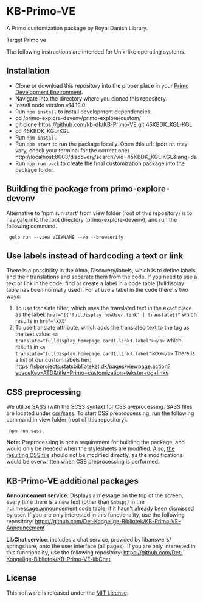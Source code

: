 # KB-Primo-VE

A Primo customization package by Royal Danish Library.

Target Primo ve

The following instructions are intended for Unix-like operating systems. 

## Installation
- Clone or download this repository into the proper place in your [Primo Development Environment](https://github.com/ExLibrisGroup/primo-explore-devenv).
- Navigate into the directory where you cloned this repository.
- Install node version v14.19.0
- Run `npm install` to install development dependencies.
- cd /primo-explore-devenv/primo-explore/custom/
- git clone https://github.com/kb-dk/KB-Primo-VE.git 45KBDK_KGL-KGL
- cd 45KBDK_KGL-KGL
- Run `npm install` 
- Run `npm start` to run the package locally. Open this url: (port nr. may vary, check your terminal for the correct one) http://localhost:8003/discovery/search?vid=45KBDK_KGL:KGL&lang=da
- Run `npm run pack` to create the final customization package into the package folder.

## Building the package from primo-explore-devenv
Alternative to 'npm run start' from view folder (root of this repository) is to navigate into the root directory (primo-explore-devenv), and run the following command.

     gulp run --view VIEWNAME --ve --browserify

## Use labels instead of hardcoding a text or link
There is a possibility in the Alma, Discovery/labels, which is to define labels and their translations and separate them from the code.
If you need to use a text or link in the code, find or create a label in a code table (fulldisplay table has been normally used).
For at use a label in the code there is two ways:
1. To use translate filter, which uses the translated text in the exact place as the label:  `href="{{'fulldisplay.newUser.link' | translate}}"` which results in `href="XXX"`
2. To use translate attribute, which adds the translated text to the tag as the text value:  `<a translate="fulldisplay.homepage.card1.link3.label"></a>` which results in `<a translate="fulldisplay.homepage.card1.link3.label">XXX</a>`
There is a list of our custom labels her:
https://sbprojects.statsbiblioteket.dk/pages/viewpage.action?spaceKey=ATD&title=Primo+customization+tekster+og+links
## CSS preprocessing
We utilize [SASS](http://sass-lang.com/) (with the SCSS syntax) for CSS preprocessing. SASS files are located under [css/sass](https://github.com/Det-Kongelige-Bibliotek/KB-Primo-VE/tree/master/css/sass). To start CSS preproccessing, run the following command in view folder (root of this repository). 

     npm run sass

**Note:** Preprocessing is not a requirement for building the package, and would only be needed when the stylesheets are modified. Also, [the resulting CSS file](https://github.com/Det-Kongelige-Bibliotek/KB-Primo-VE) should not be modified directly, as the modifications would be overwritten when CSS preprocessing is performed.

## KB-Primo-VE additional packages 

**Announcement service**: Displays a message on the top of the screen, every time there is a new text (other than ``` &nbsp; ```) in the nui.message.announcement code table, if it hasn't already been dismissed by user. If you are only interested in this functionality, use the following repository:  https://github.com/Det-Kongelige-Bibliotek/KB-Primo-VE-Announcement

**LibChat service**: includes a chat service, provided by libanswers/ springshare, onto the user interface (all pages). If you are only interested in this functionality, use the following repository: https://github.com/Det-Kongelige-Bibliotek/KB-Primo-VE-libChat
          
## License

This software is released under the [MIT License](http://www.opensource.org/licenses/MIT).
